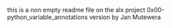 this is a non empty readme file on the alx project 0x00-python_variable_annotations version by Jan Mutewera
